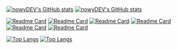 [![nowyDEV's GitHub stats](https://github-readme-stats-nowydev.vercel.app/api?username=nowyDEV&show=reviews&show_icons=true&theme=yeblu)](https://github.com/nowyDEV/github-readme-stats)
[![nowyDEV's GitHub stats](https://github-readme-stats-nowydev.vercel.app/api?username=nowyDEV&show_icons=true&include_all_commits=true&count_private=true&role=OWNER,COLLABORATOR&theme=yeblu)](https://github.com/nowyDEV/github-readme-stats)

[![Readme Card](https://github-readme-stats-nowydev.vercel.app/api/pin?username=nowyDEV&repo=go_aoc_2020&theme=yeblu)](https://github.com/nowyDEV/go_aoc_2020)
[![Readme Card](https://github-readme-stats-nowydev.vercel.app/api/pin?username=nowyDEV&repo=state-machines-workshop&theme=yeblu)](https://github.com/nowyDEV/state-machines-workshop)
[![Readme Card](https://github-readme-stats-nowydev.vercel.app/api/pin?username=nowyDEV&repo=bitnoise-cypress-presentation&theme=yeblu)](https://github.com/nowyDEV/bitnoise-cypress-presentation)
[![Readme Card](https://github-readme-stats-nowydev.vercel.app/api/pin?username=nowyDEV&repo=GNUI&theme=yeblu)](https://github.com/nordcloud/GNUI)
[![Readme Card](https://github-readme-stats-nowydev.vercel.app/api/pin?username=nowyDEV&repo=eslint-config-pat&theme=yeblu)](https://github.com/nordcloud/eslint-config-pat)
[![Readme Card](https://github-readme-stats-nowydev.vercel.app/api/pin?username=nowyDEV&repo=pat-frontend-template&theme=yeblu)](https://github.com/nordcloud/pat-frontend-template)

[![Top Langs](https://github-readme-stats-git-masterorgs-github-readme-stats-team.vercel.app/api/top-langs?username=nowyDEV&include_orgs=true&show_icons=true&theme=yeblu&locale=en)](https://github.com/nowyDEV/github-readme-stats)
[![Top Langs](https://github-readme-stats-nowydev.vercel.app/api/top-langs?username=nowyDEV&role=OWNER,COLLABORATOR&show_icons=true&theme=yeblu&locale=en)](https://github.com/nowyDEV/github-readme-stats)

<!--
**nowyDEV/nowyDEV** is a ✨ _special_ ✨ repository because its `README.md` (this file) appears on your GitHub profile.

Here are some ideas to get you started:

- 🔭 I’m currently working on ...
- 🌱 I’m currently learning ...
- 👯 I’m looking to collaborate on ...
- 🤔 I’m looking for help with ...
- 💬 Ask me about ...
- 📫 How to reach me: ...
- 😄 Pronouns: ...
- ⚡ Fun fact: ...
-->
